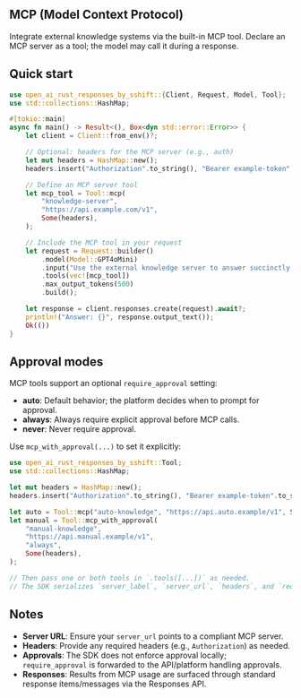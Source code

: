 ## MCP (Model Context Protocol)
Integrate external knowledge systems via the built-in MCP tool. Declare an MCP server as a tool; the model may call it during a response.

## Quick start
```rust
use open_ai_rust_responses_by_sshift::{Client, Request, Model, Tool};
use std::collections::HashMap;

#[tokio::main]
async fn main() -> Result<(), Box<dyn std::error::Error>> {
    let client = Client::from_env()?;

    // Optional: headers for the MCP server (e.g., auth)
    let mut headers = HashMap::new();
    headers.insert("Authorization".to_string(), "Bearer example-token".to_string());

    // Define an MCP server tool
    let mcp_tool = Tool::mcp(
        "knowledge-server",
        "https://api.example.com/v1",
        Some(headers),
    );

    // Include the MCP tool in your request
    let request = Request::builder()
        .model(Model::GPT4oMini)
        .input("Use the external knowledge server to answer succinctly.")
        .tools(vec![mcp_tool])
        .max_output_tokens(500)
        .build();

    let response = client.responses.create(request).await?;
    println!("Answer: {}", response.output_text());
    Ok(())
}
```

## Approval modes
MCP tools support an optional `require_approval` setting:

- **auto**: Default behavior; the platform decides when to prompt for approval.
- **always**: Always require explicit approval before MCP calls.
- **never**: Never require approval.

Use `mcp_with_approval(...)` to set it explicitly:

```rust
use open_ai_rust_responses_by_sshift::Tool;
use std::collections::HashMap;

let mut headers = HashMap::new();
headers.insert("Authorization".to_string(), "Bearer example-token".to_string());

let auto = Tool::mcp("auto-knowledge", "https://api.auto.example/v1", Some(headers.clone()));
let manual = Tool::mcp_with_approval(
    "manual-knowledge",
    "https://api.manual.example/v1",
    "always",
    Some(headers),
);

// Then pass one or both tools in `.tools([...])` as needed.
// The SDK serializes `server_label`, `server_url`, `headers`, and `require_approval` into the request.
```

## Notes
- **Server URL**: Ensure your `server_url` points to a compliant MCP server.
- **Headers**: Provide any required headers (e.g., `Authorization`) as needed.
- **Approvals**: The SDK does not enforce approval locally; `require_approval` is forwarded to the API/platform handling approvals.
- **Responses**: Results from MCP usage are surfaced through standard response items/messages via the Responses API.